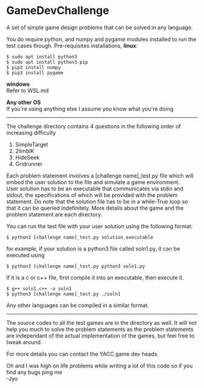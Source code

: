 # GameDevChallenge
A set of simple game design problems that can be solved in any language.

You do require python, and numpy and pygame modules installed to run the test cases though.
Pre-requisites installations, **linux**:
```
$ sudo apt install python3
$ sudo apt install python3-pip
$ pip3 install numpy
$ pip3 install pygame
```

**windows** \
Refer to WSL.md

**Any other OS** \
If you're using anything else I assume you know what you're doing 

--- 

The challenge directory contains 4 questions in the following order of increasing difficulty
1. SimpleTarget
2. 2limbIK
3. HideSeek
4. Gridrunner

Each problem statement involves a [challenge name]_test.py file which will embed the user solution to the file and simulate a game environment. \
User solution has to be an executable that communicates via stdin and stdout, the specifications of which will be provided with the problem statement. Do note that the solution file has to be in a while-True loop so that it can be queried indefinitely.
More details about the game and the problem statement are each directory.

You can run the test file with your user solution using the following format:
```
$ python3 [challenge name]_test.py solution_executable
```

for example, if your solution is a python3 file called soln1.py, it can be executed using
```
$ python3 [challenge name]_test.py python3 soln1.py
```

If it is a c or c++ file, first compile it into an executable, then execute it.
```
$ g++ soln1.c++ -o soln1
$ python3 [challenge name]_test.py ./soln1
```

Any other languages can be compiled in a similar format.

---

The source codes to all the test games are in the directory as well. It will not help you much to solve the problem statements as the problem statements are independant of the actual implementation of the games, but feel free to tweak around.

For more details you can contact the YACC game dev heads.

Oh and I was high on life problems while writing a lot of this code so if you find any bugs ping me \
    -Jyo

